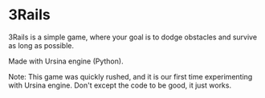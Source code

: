 # 3Rails

3Rails is a simple game, where your goal is to dodge obstacles and survive as long as possible.

Made with Ursina engine (Python).

Note: This game was quickly rushed, and it is our first time experimenting with Ursina engine. Don't except the code to be good, it just works.
